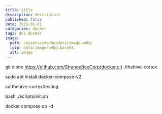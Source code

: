```yaml
---
title: title
description: description
published: false
date: 2025-01-01
categories: docker
tags: dns docker  
image:
  path: /assets/img/headers/image.webp
  lqip: data:image/webp;base64,
  alt: image
---
```




git clone https://github.com/StrangeBeeCorp/docker.git ./thehive-cortex

sudo apt install docker-compose-v2

cd thehive-cortex/testing

bash ./scripts/init.sh

docker compose up -d